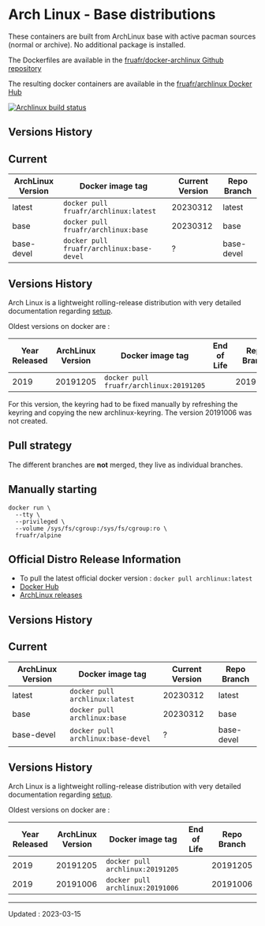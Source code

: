 # Arch Linux - Base distributions

These containers are built from ArchLinux base with active pacman sources (normal or archive). No additional package is installed.

The Dockerfiles are available in the [fruafr/docker-archlinux Github repository](https://github.com/fruafr/docker-archlinux)

The resulting docker containers are available in the [fruafr/archlinux Docker Hub](https://hub.docker.com/repository/docker/fruafr/archlinux)

[![Archlinux build status](https://img.shields.io/docker/cloud/build/fruafr/archlinux.svg)](https://hub.docker.com/repository/docker/fruafr/archlinux)

## Versions History 

## Current

|ArchLinux Version   |Docker image tag                         |Current Version |Repo Branch   |
|--------------------|-----------------------------------------|----------------|--------------|
|latest              |`docker pull fruafr/archlinux:latest`    |20230312        |latest        |
|base                |`docker pull fruafr/archlinux:base`    |20230312        |base          |
|base-devel          |`docker pull fruafr/archlinux:base-devel`    |?               |base-devel    |

## Versions History

Arch Linux is a lightweight rolling-release distribution with very detailed documentation regarding [setup](https://wiki.archlinux.org/title/Category:Servers).

Oldest versions on docker are :

|Year Released |ArchLinux Version | Docker image tag                    |End of Life |Repo Branch    |
|--------------|------------------|-------------------------------------|------------|---------------|
|2019          |20191205          |`docker pull fruafr/archlinux:20191205`     |     |20191205       |

For this version, the keyring had to be fixed manually by refreshing the keyring and copying the new archlinux-keyring. 
The version 20191006 was not created.

## Pull strategy

The different branches are **not** merged, they live as individual branches.

## Manually starting

```
docker run \
  --tty \
  --privileged \
  --volume /sys/fs/cgroup:/sys/fs/cgroup:ro \
  fruafr/alpine
```

## Official Distro Release Information
- To pull the latest official docker version : `docker pull archlinux:latest`
- [Docker Hub](https://hub.docker.com/_/archlinux)
- [ArchLinux releases](https://archlinux.org/releng/releases/)

## Versions History 

## Current

|ArchLinux Version   |Docker image tag                         |Current Version |Repo Branch   |
|--------------------|-----------------------------------------|----------------|--------------|
|latest              |`docker pull archlinux:latest`    |20230312        |latest        |
|base                |`docker pull archlinux:base`    |20230312        |base          |
|base-devel          |`docker pull archlinux:base-devel`    |?               |base-devel    |

## Versions History

Arch Linux is a lightweight rolling-release distribution with very detailed documentation regarding [setup](https://wiki.archlinux.org/title/Category:Servers).

Oldest versions on docker are :

|Year Released |ArchLinux Version | Docker image tag                    |End of Life |Repo Branch    |
|--------------|------------------|-------------------------------------|------------|---------------|
|2019          |20191205          |`docker pull archlinux:20191205`     |            |20191205       |
|2019          |20191006          |`docker pull archlinux:20191006`     |            |20191006       |

----
Updated : 2023-03-15

